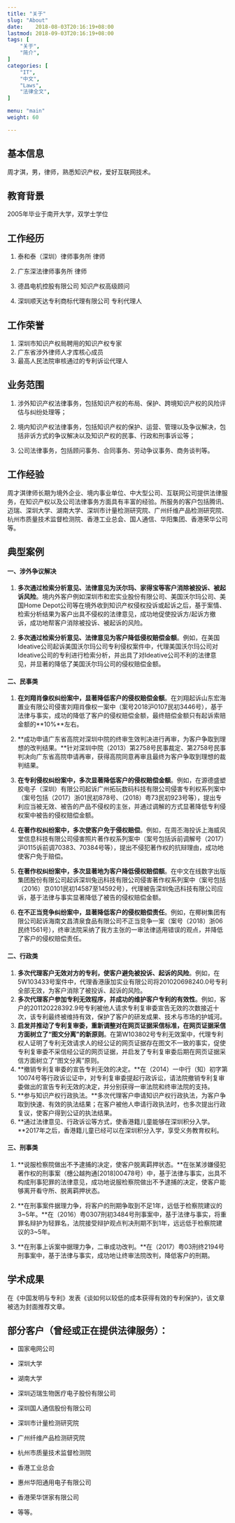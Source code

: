 ```yaml
---
title: "关于"
slug: "About"
date:    2018-08-03T20:16:19+08:00
lastmod: 2018-09-03T20:16:19+08:00
tags: [
    "关于",
    "简介",
]
categories: [
    "IT",
    "中文",
    "Laws",
    "法律全文",
]

menu: "main"
weight: 60

---
```


## 基本信息

周才淇，男，律师，熟悉知识产权，爱好互联网技术。




## 教育背景

2005年毕业于南开大学，双学士学位



## 工作经历

1. 泰和泰（深圳）律师事务所       律师

2. 广东深法律师事务所             律师

3. 德昌电机控股有限公司           知识产权高级顾问

4. 深圳顺天达专利商标代理有限公司 专利代理人



## 工作荣誉

1. 深圳市知识产权局聘用的知识产权专家
2. 广东省涉外律师人才库核心成员
3. 最高人民法院审核通过的专利诉讼代理人

<!--more-->

## 业务范围

1. 涉外知识产权法律事务，包括知识产权的布局、保护、跨境知识产权的风险评估与纠纷处理等；

2. 境内知识产权法律事务，包括知识产权的保护、运营、管理以及争议解决，包括非诉方式的争议解决以及知识产权的民事、行政和刑事诉讼等；

3. 公司法律事务，包括顾问事务、合同事务、劳动争议事务、商务谈判等。



## 工作经验

周才淇律师长期为境外企业、境内事业单位、中大型公司、互联网公司提供法律服务，在知识产权以及公司法律事务方面具有丰富的经验。所服务的客户包括腾讯、迈瑞、深圳大学、湖南大学、深圳市计量检测研究院、广州纤维产品检测研究院、杭州市质量技术监督检测院、香港工业总会、国人通信、华阳集团、香港荣华公司等。



## 典型案例

#### 一、涉外争议解决

1. **多次通过检索分析意见、法律意见为沃尔玛、家得宝等客户消除被投诉、被起诉风险**。境内外客户例如深圳市和宏实业股份有限公司、美国沃尔玛公司、美国Home Depot公司等在境外收到知识产权侵权投诉或起诉之后，基于案情、检索分析结果为客户出具不侵权的法律意见，成功地促使投诉方/起诉方撤诉，成功地帮客户消除被投诉、被起诉的风险。

2. **多次通过检索分析意见、法律意见为客户降低侵权赔偿金额**。例如，在美国Ideative公司起诉美国沃尔玛公司专利侵权案件中，代理美国沃尔玛公司对Ideative公司的专利进行检索分析，并出具了对Ideative公司不利的法律意见，并显著的降低了美国沃尔玛公司的侵权赔偿金额。



#### 二、民事类

1. **在刘翔肖像权纠纷案中，显著降低客户的侵权赔偿金额**。在刘翔起诉山东宏海置业有限公司侵害刘翔肖像权一案中（案号2018沪0107民初3446号），基于法律与事实，成功的降低了客户的侵权赔偿金额，最终赔偿金额只有起诉索赔金额的**10%**左右。

2. **成功申请广东省高院对深圳中院的终审生效判决进行再审，为客户争取到理想的改判结果。**针对深圳中院（2013）第2758号民事裁定、第2758号民事判决向广东省高院申请再审，获得高院同意再审且最终为客户争取到理想的裁判结果。

3. **在专利侵权纠纷案中，多次显著降低客户的侵权赔偿金额**。例如，在源德盛塑胶电子（深圳）有限公司起诉广州拓玩数码科技有限公司侵害专利权系列案中（案号包括（2017）浙01民初878号、（2018）粤73民初923号等），提出专利应当被无效、被告的产品不侵权的主张，并通过调解的方式显著降低专利侵权案中被告的侵权赔偿金额。

4. **在著作权纠纷案中，多次使客户免于侵权赔偿**。例如，在周丕海投诉上海威风堂信息科技有限公司侵害照片著作权系列案中（案号包括诉前调解号（2017）沪0115诉前调70383、70384号等），提出不侵犯著作权的抗辩理由，成功地使客户免于赔偿。

5. **在著作权纠纷案中，多次显著地为客户降低侵权赔偿额**。在中文在线数字出版集团股份有限公司起诉深圳兔迅科技有限公司侵害著作权系列案中（案号包括（2016）京0101民初14587至14592号），代理被告深圳兔迅科技有限公司应诉，基于法律与事实显著降低了被告的侵权赔偿金额。

6. **在不正当竞争纠纷案中，显著降低客户的侵权赔偿责任**。例如，在椰树集团有限公司起诉海南文昌清泉食品有限公司不正当竞争一案（案号（2018）浙06民终1561号），终审法院采纳了我方主张的一审法律适用错误的观点，并降低了客户的侵权赔偿责任。



#### 二、行政类

1. **多次代理客户无效对方的专利，使客户避免被投诉、起诉的风险**。例如，在5W103433号案件中，代理香港康加实业有限公司将201020698240.0号专利全部无效，为客户消除了被投诉、起诉的风险。
2. **多次代理客户参加专利无效程序，并成功的维护客户专利的有效性**。例如，客户的201120228392.9号专利被他人请求专利复审委宣告无效的次数接近十次，该专利最终被维持有效，保护了客户的研发成果、技术与市场的护城河。
3. **启发并推动了专利复审委，重新调整对在网页证据采信标准，在网页证据采信方面树立了“图文分离”的新原则**。在第W103802号专利无效案中，代理专利权人证明了专利无效请求人的经公证的网页证据存在图文不一致的事实，促使专利复审委不采信经公证的网页证据，并启发了专利复审委后期在网页证据采信方面树立了“图文分离”原则。
4. **撤销专利复审委的宣告专利无效的决定。**在（2014）一中行（知）初字第10074号等行政诉讼证中，对专利复审委提起行政诉讼，请法院撤销专利复审委做出的宣告专利无效的决定，并分别获得一审法院和终审法院的支持。
5. **参与知识产权行政执法。**多次代理客户申请知识产权行政执法，为客户争取到快速、有效的执法结果；在客户被他人申请行政执法时，也多次提出行政复议，使客户得到公证的执法结果。
6. **通过法律意见、行政诉讼等方式，使香港籍儿童能够在深圳积分入学。**2017年之后，香港籍儿童已经可以在深圳积分入学，享受义务教育权利。


#### 三、刑事类

1. **说服检察院做出不予逮捕的决定，使客户脱离羁押状态。**在张某涉嫌侵犯著作权的刑事案（橞公越拘通[2018]00478号）中，基于法律与事实，出具不构成刑事犯罪的法律意见，成功地说服检察院做出不予逮捕的决定，使客户能够离开看守所、脱离羁押状态。

2. **在刑事案件据理力争，将客户的刑期争取到不足1年，远低于检察院建议的3~5年。**在（2016）粤0307刑初3484号刑事案中，基于法律与事实，将重罪名辩护为轻罪名，法院接受辩护观点判决刑期不到1年，远远低于检察院建议的3~5年。

3. **在刑事上诉案中据理力争，二审成功改判。**在（2017）粤03刑终2194号刑事案中，基于法律与事实，成功地让终审法院改判，降低客户的刑期。



## 学术成果

在《中国发明与专利》发表《谈如何以较低的成本获得有效的专利保护》，该文章被选为封面推荐文章。




## 部分客户（曾经或正在提供法律服务）：

- 国家电网公司

- 深圳大学

- 湖南大学

- 深圳迈瑞生物医疗电子股份有限公司

- 深圳国人通信股份有限公司

- 深圳市计量检测研究院

- 广州纤维产品检测研究院

- 杭州市质量技术监督检测院

- 香港工业总会

- 惠州华阳通用电子有限公司

- 香港荣华饼家有限公司

- 等等。